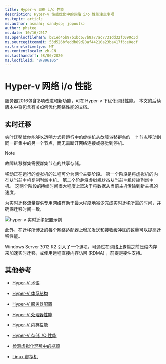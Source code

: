 ```yaml
---
title: Hyper-v 网络 i/o 性能
description: Hyper-v 性能优化中的网络 i/o 性能注意事项
ms.topic: article
ms.author: asmahi; sandysp; jopoulso
author: phstee
ms.date: 10/16/2017
ms.openlocfilehash: b21ed45b97b1bc657b8a77ac7731dd32f5090c3d
ms.sourcegitcommit: 53d526bfeddb89d28af44210a23ba417f6ce0ecf
ms.translationtype: MT
ms.contentlocale: zh-CN
ms.lasthandoff: 08/06/2020
ms.locfileid: "87896105"
---
```

# <a name="hyper-v-network-io-performance"></a>Hyper-v 网络 i/o 性能

服务器2016包含多项改进和新功能，可在 Hyper-v 下优化网络性能。  本文的后续版本中将包含有关如何优化网络性能的文档。

## <a name="live-migration"></a>实时迁移

实时迁移使你能够以透明方式将运行中的虚拟机从故障转移群集的一个节点移动到同一群集中的另一个节点，而无需断开网络连接或感觉到停机。

> [!NOTE]
> 故障转移群集需要群集节点的共享存储。

移动正在运行的虚拟机的过程可分为两个主要阶段。 第一个阶段是将虚拟机的内存从当前主机复制到新主机。 第二个阶段将虚拟机状态从当前主机传输到新主机。 这两个阶段的持续时间很大程度上取决于将数据从当前主机传输到新主机的速度。

为实时迁移流量提供专用网络有助于最大程度地减少完成实时迁移所需的时间，并确保迁移时间一致。

![hyper-v 实时迁移配置示例](../../media/perftune-guide-live-migration.png)

此外，在迁移所涉及的每个网络适配器上增加发送和接收缓冲区的数量可以提高迁移性能。

Windows Server 2012 R2 引入了一个选项，可通过在网络上传输之前压缩内存来加速实时迁移，或使用远程直接内存访问 (RDMA) ，前提是硬件支持。

## <a name="additional-references"></a>其他参考

-   [Hyper-V 术语](terminology.md)

-   [Hyper-V 体系结构](architecture.md)

-   [Hyper-V 服务器配置](configuration.md)

-   [Hyper-V 处理器性能](processor-performance.md)

-   [Hyper-V 内存性能](memory-performance.md)

-   [Hyper-V 存储 I/O 性能](storage-io-performance.md)

-   [检测虚拟化环境中的瓶颈](detecting-virtualized-environment-bottlenecks.md)

-   [Linux 虚拟机](linux-virtual-machine-considerations.md)
